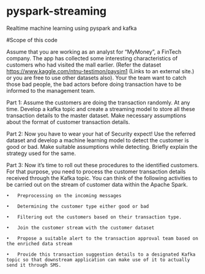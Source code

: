 # pyspark-streaming
Realtime machine learning using pyspark and kafka

#Scope of this code


Assume that you are working as an analyst for “MyMoney”, a FinTech company. The app has collected some interesting characteristics of customers who had visited the mall earlier. (Refer the dataset https://www.kaggle.com/ntnu-testimon/paysim1 (Links to an external site.) or you are free to use other datasets also).
Your the team want to catch those bad people, the bad actors before doing transaction have to be informed to the management team.


Part 1:
Assume the customers are doing the transaction randomly. At any time. Develop a kafka topic and create a streaming model to store all these transaction details to the master dataset. Make necessary assumptions about the format of customer transaction details.


Part 2:
Now you have to wear your hat of Security expect! Use the referred dataset and develop a machine learning model to detect the customer is good or bad. Make suitable assumptions while detecting. Briefly explain the strategy used for the same.


Part  3:
Now it’s time to roll out these procedures to the identified customers. For that purpose, you need to process the customer transaction details received through the Kafka topic. You can think of the following activities to be carried out on the stream of customer data within the Apache Spark.
	
	•	Preprocessing on the incoming messages
	
	•	Determining the customer type either good or bad
	
	•	Filtering out the customers based on their transaction type.
	
	•	Join the customer stream with the customer dataset
	
	•	Propose a suitable alert to the transaction approval team based on the enriched data stream
	
	•	Provide this transaction suggestion details to a designated Kafka topic so that downstream application can make use of it to actually send it through SMS.

